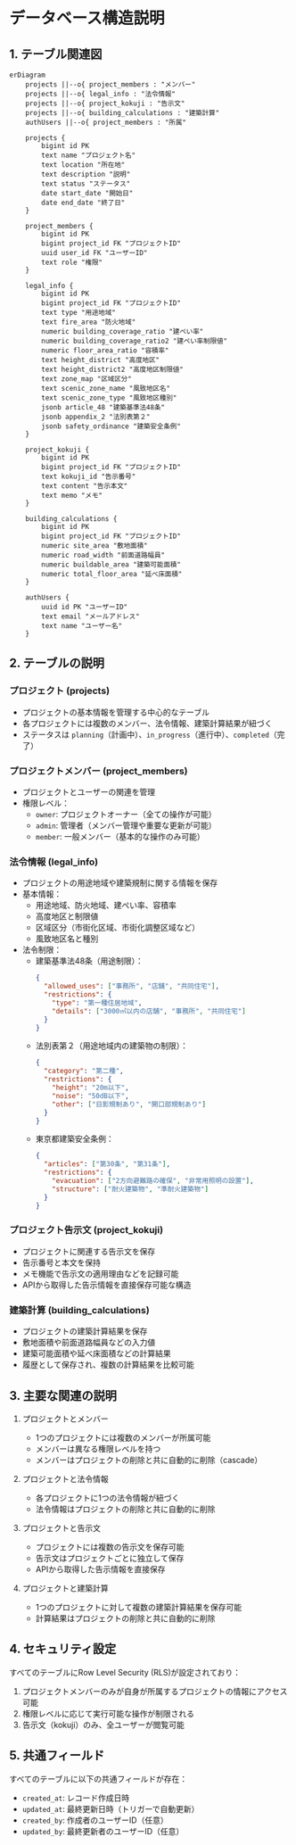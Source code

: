 # データベース構造説明

## 1. テーブル関連図

```mermaid
erDiagram
    projects ||--o{ project_members : "メンバー"
    projects ||--o{ legal_info : "法令情報"
    projects ||--o{ project_kokuji : "告示文"
    projects ||--o{ building_calculations : "建築計算"
    authUsers ||--o{ project_members : "所属"

    projects {
        bigint id PK
        text name "プロジェクト名"
        text location "所在地"
        text description "説明"
        text status "ステータス"
        date start_date "開始日"
        date end_date "終了日"
    }

    project_members {
        bigint id PK
        bigint project_id FK "プロジェクトID"
        uuid user_id FK "ユーザーID"
        text role "権限"
    }

    legal_info {
        bigint id PK
        bigint project_id FK "プロジェクトID"
        text type "用途地域"
        text fire_area "防火地域"
        numeric building_coverage_ratio "建ぺい率"
        numeric building_coverage_ratio2 "建ぺい率制限値"
        numeric floor_area_ratio "容積率"
        text height_district "高度地区"
        text height_district2 "高度地区制限値"
        text zone_map "区域区分"
        text scenic_zone_name "風致地区名"
        text scenic_zone_type "風致地区種別"
        jsonb article_48 "建築基準法48条"
        jsonb appendix_2 "法別表第２"
        jsonb safety_ordinance "建築安全条例"
    }

    project_kokuji {
        bigint id PK
        bigint project_id FK "プロジェクトID"
        text kokuji_id "告示番号"
        text content "告示本文"
        text memo "メモ"
    }

    building_calculations {
        bigint id PK
        bigint project_id FK "プロジェクトID"
        numeric site_area "敷地面積"
        numeric road_width "前面道路幅員"
        numeric buildable_area "建築可能面積"
        numeric total_floor_area "延べ床面積"
    }

    authUsers {
        uuid id PK "ユーザーID"
        text email "メールアドレス"
        text name "ユーザー名"
    }
```

## 2. テーブルの説明

### プロジェクト (projects)
- プロジェクトの基本情報を管理する中心的なテーブル
- 各プロジェクトには複数のメンバー、法令情報、建築計算結果が紐づく
- ステータスは `planning`（計画中）、`in_progress`（進行中）、`completed`（完了）

### プロジェクトメンバー (project_members)
- プロジェクトとユーザーの関連を管理
- 権限レベル：
  - `owner`: プロジェクトオーナー（全ての操作が可能）
  - `admin`: 管理者（メンバー管理や重要な更新が可能）
  - `member`: 一般メンバー（基本的な操作のみ可能）

### 法令情報 (legal_info)
- プロジェクトの用途地域や建築規制に関する情報を保存
- 基本情報：
  - 用途地域、防火地域、建ぺい率、容積率
  - 高度地区と制限値
  - 区域区分（市街化区域、市街化調整区域など）
  - 風致地区名と種別
- 法令制限：
  - 建築基準法48条（用途制限）：
    ```json
    {
      "allowed_uses": ["事務所", "店舗", "共同住宅"],
      "restrictions": {
        "type": "第一種住居地域",
        "details": ["3000㎡以内の店舗", "事務所", "共同住宅"]
      }
    }
    ```
  - 法別表第２（用途地域内の建築物の制限）：
    ```json
    {
      "category": "第二種",
      "restrictions": {
        "height": "20m以下",
        "noise": "50dB以下",
        "other": ["日影規制あり", "開口部規制あり"]
      }
    }
    ```
  - 東京都建築安全条例：
    ```json
    {
      "articles": ["第30条", "第31条"],
      "restrictions": {
        "evacuation": ["2方向避難路の確保", "非常用照明の設置"],
        "structure": ["耐火建築物", "準耐火建築物"]
      }
    }
    ```

### プロジェクト告示文 (project_kokuji)
- プロジェクトに関連する告示文を保存
- 告示番号と本文を保持
- メモ機能で告示文の適用理由などを記録可能
- APIから取得した告示情報を直接保存可能な構造

### 建築計算 (building_calculations)
- プロジェクトの建築計算結果を保存
- 敷地面積や前面道路幅員などの入力値
- 建築可能面積や延べ床面積などの計算結果
- 履歴として保存され、複数の計算結果を比較可能

## 3. 主要な関連の説明

1. プロジェクトとメンバー
   - 1つのプロジェクトには複数のメンバーが所属可能
   - メンバーは異なる権限レベルを持つ
   - メンバーはプロジェクトの削除と共に自動的に削除（cascade）

2. プロジェクトと法令情報
   - 各プロジェクトに1つの法令情報が紐づく
   - 法令情報はプロジェクトの削除と共に自動的に削除

3. プロジェクトと告示文
   - プロジェクトには複数の告示文を保存可能
   - 告示文はプロジェクトごとに独立して保存
   - APIから取得した告示情報を直接保存

4. プロジェクトと建築計算
   - 1つのプロジェクトに対して複数の建築計算結果を保存可能
   - 計算結果はプロジェクトの削除と共に自動的に削除

## 4. セキュリティ設定

すべてのテーブルにRow Level Security (RLS)が設定されており：

1. プロジェクトメンバーのみが自身が所属するプロジェクトの情報にアクセス可能
2. 権限レベルに応じて実行可能な操作が制限される
3. 告示文（kokuji）のみ、全ユーザーが閲覧可能

## 5. 共通フィールド

すべてのテーブルに以下の共通フィールドが存在：

- `created_at`: レコード作成日時
- `updated_at`: 最終更新日時（トリガーで自動更新）
- `created_by`: 作成者のユーザーID（任意）
- `updated_by`: 最終更新者のユーザーID（任意） 